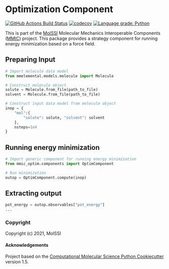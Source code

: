 # Optimization Component

[//]: # (Badges)
[![GitHub Actions Build Status](https://github.com/MolSSI/mmic_optim/workflows/CI/badge.svg)](https://github.com/MolSSI/mmic_optim/actions?query=workflow%3ACI)
[![codecov](https://codecov.io/gh/MolSSI/mmic_optim/branch/master/graph/badge.svg)](https://codecov.io/gh/MolSSI/mmic_optim/branch/main)
[![Language grade: Python](https://img.shields.io/lgtm/grade/python/g/MolSSI/mmic_optim.svg?logo=lgtm&logoWidth=18)](https://lgtm.com/projects/g/MolSSI/mmic_optim/context:python)

This is part of the [MolSSI](http://molssi.org) Molecular Mechanics Interoperable Components ([MMIC](https://github.com/MolSSI/mmic)) project. This package provides a strategy component for running energy minimization based on a force field.

## Preparing Input

```python
# Import molecule data model
from mmelemental.models.molecule import Molecule

# Construct molecule object
solute = Molecule.from_file(path_to_file)
solvent = Molecule.from_file(path_to_file)

# Construct input data model from molecule object
inop = {
    "mol":{
        "solute": solute, "solvent": solvent
    }, 
    nsteps=1e4
}
```

## Running energy minimization

```python
# Import generic component for running energy minimization
from mmic_optim.components import OptimComponent

# Run minimization
outop = OptimComponent.compute(inop)
```

## Extracting output
```python
pot_energy = outop.observables["pot_energy"]
...
```

### Copyright

Copyright (c) 2021, MolSSI


#### Acknowledgements
 
Project based on the 
[Computational Molecular Science Python Cookiecutter](https://github.com/molssi/cookiecutter-cms) version 1.5.
